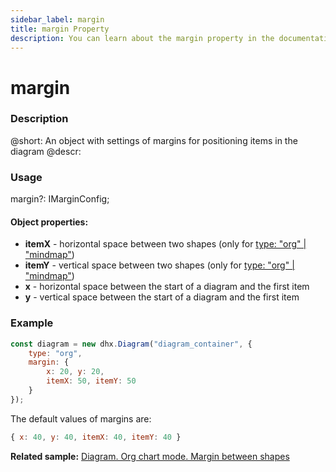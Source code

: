 ```yaml
---
sidebar_label: margin
title: margin Property
description: You can learn about the margin property in the documentation of the DHTMLX JavaScript Diagram library. Browse developer guides and API reference, try out code examples and live demos, and download a free 30-day evaluation version of DHTMLX Diagram.
---
```


# margin

### Description

@short: An object with settings of margins for positioning items in the diagram
@descr:

### Usage

 margin?: IMarginConfig;

#### Object properties:

- **itemX** - horizontal space between two shapes (only for [type: "org" | "mindmap"](../../../api/diagram/type_property/))
- **itemY** - vertical space between two shapes (only for [type: "org" | "mindmap"](../../../api/diagram/type_property/))
- **x** - horizontal space between the start of a diagram and the first item
- **y** - vertical space between the start of a diagram and the first item

### Example

~~~js
const diagram = new dhx.Diagram("diagram_container", {
    type: "org", 
    margin: {
        x: 20, y: 20,
        itemX: 50, itemY: 50
    }
});
~~~

The default values of margins are:

~~~js
{ x: 40, y: 40, itemX: 40, itemY: 40 }
~~~

**Related sample:** [Diagram. Org chart mode. Margin between shapes](https://snippet.dhtmlx.com/bwe9vm6i)
